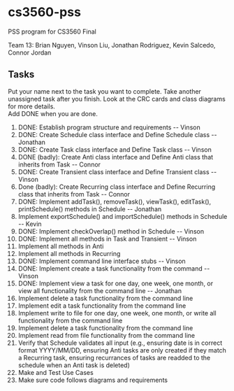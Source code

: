 # cs3560-pss
PSS program for CS3560 Final</br>

Team 13:  Brian Nguyen, Vinson Liu, Jonathan Rodriguez, Kevin Salcedo, Connor Jordan

## Tasks
Put your name next to the task you want to complete. Take another unassigned task after you finish.
Look at the CRC cards and class diagrams for more details. </br>
Add DONE when you are done. </br>
1. DONE: Establish program structure and requirements -- Vinson
2. DONE: Create Schedule class interface and Define Schedule class -- Jonathan
3. DONE: Create Task class interface and Define Task class -- Vinson
4. DONE (badly): Create Anti class interface and Define Anti class that inherits from Task -- Connor
5. DONE: Create Transient class interface and Define Transient class -- Vinson
6. Done (badly): Create Recurring class interface and Define Recurring class that inherits from Task -- Connor
7. DONE: Implement addTask(), removeTask(), viewTask(), editTask(), printSchedule() methods in Schedule -- Jonathan
8. Implement exportSchedule() and importSchedule() methods in Schedule -- Kevin
9. DONE: Implement checkOverlap() method in Schedule -- Vinson
10. DONE: Implement all methods in Task and Transient -- Vinson
11. Implement all methods in Anti
12. Implement all methods in Recurring
13. DONE: Implement command line interface stubs -- Vinson
14. DONE: Implement create a task functionality from the command  -- Vinson
15. DONE: Implement view a task for one day, one week, one month, or view all functionality from the command line -- Jonathan
16. Implement delete a task functionality from the command line
17. Implement edit a task functionality from the command line
18. Implement write to file for one day, one week, one month, or write all functionality from the command line
19. Implement delete a task functionality from the command line
20. Implement read from file functionality from the command line
21. Verify that Schedule validates all input (e.g., ensuring date is in correct format YYYY/MM/DD, ensuring Anti tasks are only created if they match a Recurring task, ensuring recurrances of tasks are readded to the schedule when an Anti task is deleted)
22. Make and Test Use Cases
23. Make sure code follows diagrams and requirements
